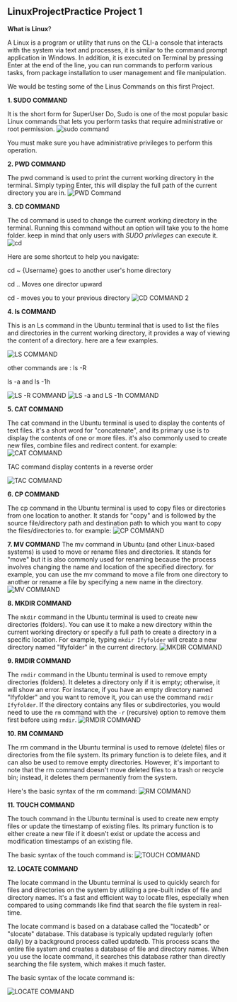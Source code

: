 ## LinuxProjectPractice Project 1

**What is Linux**?

A Linux is a program or utility that runs on the CLI-a console that interacts with the system via text and processes, it is similar to the command prompt application in Windows. In addition, it is executed on Terminal by pressing Enter at the end of the line, you can run commands to perform various tasks, from package installation to user management and file manipulation.

We would be testing some of the Linus Commands on this first Project.

**1. SUDO COMMAND**

It is the short form for SuperUser Do, Sudo is one of the most popular basic Linux commands that lets you perform tasks that require administrative or root permission.
![sudo command](https://github.com/Ukdav/LinuxProjectPractice/assets/139593350/6063043a-6ef9-455d-bde2-0821553a44ec)

You must make sure you have administrative privileges to perform this operation.

**2. PWD COMMAND**

The pwd command is used to print the current working directory in the terminal. Simply typing Enter, this will display the full path of the current directory you are in.
![PWD Command](https://github.com/Ukdav/LinuxProjectPractice/assets/139593350/2dc52458-5f96-4af6-81e6-20974fe3c373)


**3. CD COMMAND**

The cd command is used to change the current working directory in the terminal. Running this command without an option will take you to the home folder. keep in mind that only users with *SUDO privileges* can execute it.
![cd](https://github.com/Ukdav/LinuxProjectPractice/assets/139593350/fdf94ef6-95a9-4c52-b84b-f183ba7a0618)

Here are some shortcut to help you navigate:

cd ~ {Username} goes to another user's home directory

cd .. Moves one director upward

cd - moves you to your previous directory
![CD COMMAND 2](https://github.com/Ukdav/LinuxProjectPractice/assets/139593350/f4f2c347-1a7f-432b-b349-060a337f0f40)

**4. ls COMMAND**

This is an Ls command in the Ubuntu terminal that is used to list the files and directories in the current working directory, it provides a way of viewing the content of a directory. here are a few examples.

![LS COMMAND](https://github.com/Ukdav/LinuxProjectPractice/assets/139593350/a932ca6e-e9a0-4f75-8216-1bfcb5922882)

other commands are :
ls -R

ls -a and ls -1h

![LS -R COMMAND](https://github.com/Ukdav/LinuxProjectPractice/assets/139593350/46ed46e9-946e-4684-92c3-5615a80c3083)
![LS -a and LS -1h COMMAND](https://github.com/Ukdav/LinuxProjectPractice/assets/139593350/3d6fd136-65e2-427a-8426-b21e0e5def1e)

**5. CAT COMMAND**

The cat command in the Ubuntu terminal is used to display the contents of text files. it's a short word for "concatenate", and its primary  use is to display the contents of one or more files. it's also commonly used to create new files, combine files and redirect content. for example:
![CAT COMMAND](https://github.com/Ukdav/LinuxProjectPractice/assets/139593350/445a06cc-867c-45cd-92c3-4b4a2c1c6f5d)

TAC command display contents in a reverse order

![TAC COMMAND](https://github.com/Ukdav/LinuxProjectPractice/assets/139593350/98d59aea-01db-4e44-8769-d3041acf27ae)

**6. CP COMMAND**

The cp command in the Ubuntu terminal is used to copy files or directories from one location to another. It stands for  "copy" and is followed by the source file/directory path and destination path to which you want to copy the files/directories to. for example:
![CP COMMAND](https://github.com/Ukdav/LinuxProjectPractice/assets/139593350/98538682-7e4c-45ff-b155-360e81018503)

**7. MV COMMAND**
The mv command in Ubuntu (and other Linux-based systems) is used to move or rename files and directories. It stands for  "move" but it is also commonly used for renaming because the process involves changing the name and location of the specified directory. for example, you can use the mv command to move a file from one directory to another or rename a file by specifying a new name in the directory.
![MV COMMAND](https://github.com/Ukdav/LinuxProjectPractice/assets/139593350/dd121550-75c1-4b9f-ac82-6771e533df90)

**8. MKDIR COMMAND**

The `mkdir` command in the Ubuntu terminal is used to create new directories (folders). You can use it to make a new directory within the current working directory or specify a full path to create a directory in a specific location. For example, typing `mkdir Ifyfolder` will create a new directory named "Ifyfolder" in the current directory.
![MKDIR COMMAND](https://github.com/Ukdav/LinuxProjectPractice/assets/139593350/cf2d26a3-f556-4879-97f1-11e532a7a0c2)

**9. RMDIR COMMAND**

The `rmdir` command in the Ubuntu terminal is used to remove empty directories (folders). It deletes a directory only if it is empty; otherwise, it will show an error. For instance, if you have an empty directory named "Ifyfolder" and you want to remove it, you can use the command `rmdir Ifyfolder`. If the directory contains any files or subdirectories, you would need to use the `rm` command with the `-r` (recursive) option to remove them first before using `rmdir`.
![RMDIR COMMAND](https://github.com/Ukdav/LinuxProjectPractice/assets/139593350/7e3d3df4-fe05-41ef-82bf-bc09ec30419f)

**10. RM COMMAND**

The rm command in the Ubuntu terminal is used to remove (delete) files or directories from the file system. Its primary function is to delete files, and it can also be used to remove empty directories. However, it's important to note that the rm command doesn't move deleted files to a trash or recycle bin; instead, it deletes them permanently from the system.

Here's the basic syntax of the rm command:
![RM COMMAND](https://github.com/Ukdav/LinuxProjectPractice/assets/139593350/5c3f71e2-f38f-440e-9cd3-d97867202dfe)

**11. TOUCH COMMAND**

The touch command in the Ubuntu terminal is used to create new empty files or update the timestamp of existing files. Its primary function is to either create a new file if it doesn't exist or update the access and modification timestamps of an existing file.

The basic syntax of the touch command is:
![TOUCH COMMAND](https://github.com/Ukdav/LinuxProjectPractice/assets/139593350/5eded162-34a3-4b3d-905a-0df08e0711c9)

**12. LOCATE COMMAND**

The locate command in the Ubuntu terminal is used to quickly search for files and directories on the system by utilizing a pre-built index of file and directory names. It's a fast and efficient way to locate files, especially when compared to using commands like find that search the file system in real-time.

The locate command is based on a database called the "locatedb" or "slocate" database. This database is typically updated regularly (often daily) by a background process called updatedb. This process scans the entire file system and creates a database of file and directory names. When you use the locate command, it searches this database rather than directly searching the file system, which makes it much faster.

The basic syntax of the locate command is:

![LOCATE COMMAND](https://github.com/Ukdav/LinuxProjectPractice/assets/139593350/1cd544ed-628c-42d0-ac4b-19310b9b32ba)


































   

